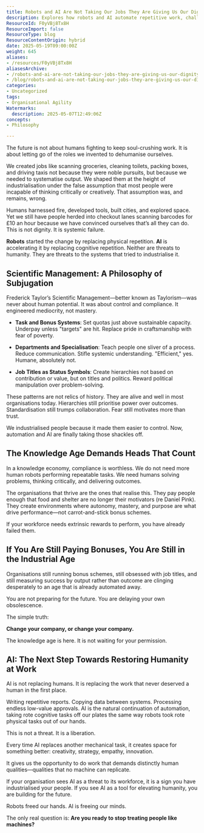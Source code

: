 ```yaml
---
title: Robots and AI Are Not Taking Our Jobs They Are Giving Us Our Dignity Back
description: Explores how robots and AI automate repetitive work, challenging outdated job structures and enabling humans to focus on creativity, problem-solving, and meaningful tasks.
ResourceId: F0yVBj8Tx8H
ResourceImport: false
ResourceType: blog
ResourceContentOrigin: hybrid
date: 2025-05-19T09:00:00Z
weight: 645
aliases:
- /resources/F0yVBj8Tx8H
aliasesArchive:
- /robots-and-ai-are-not-taking-our-jobs-they-are-giving-us-our-dignity-back
- /blog/robots-and-ai-are-not-taking-our-jobs-they-are-giving-us-our-dignity-back
categories:
- Uncategorized
tags:
- Organisational Agility
Watermarks:
  description: 2025-05-07T12:49:06Z
concepts:
- Philosophy

---
```

The future is not about humans fighting to keep soul-crushing work. It is about letting go of the roles we invented to dehumanise ourselves.

We created jobs like scanning groceries, cleaning toilets, packing boxes, and driving taxis not because they were noble pursuits, but because we needed to systematise output. We shaped them at the height of industrialisation under the false assumption that most people were incapable of thinking critically or creatively. That assumption was, and remains, wrong.

Humans harnessed fire, developed tools, built cities, and explored space. Yet we still have people herded into checkout lanes scanning barcodes for £10 an hour because we have convinced ourselves that’s all they can do. This is not dignity. It is systemic failure.

**Robots** started the change by replacing physical repetition. **AI** is accelerating it by replacing cognitive repetition. Neither are threats to humanity. They are threats to the systems that tried to industrialise it.

## Scientific Management: A Philosophy of Subjugation

Frederick Taylor’s Scientific Management—better known as Taylorism—was never about human potential. It was about control and compliance. It engineered mediocrity, not mastery.

- **Task and Bonus Systems**: Set quotas just above sustainable capacity. Underpay unless "targets" are hit. Replace pride in craftsmanship with fear of poverty.
- **Departments and Specialisation**: Teach people one sliver of a process. Reduce communication. Stifle systemic understanding. "Efficient," yes. Humane, absolutely not.

- **Job Titles as Status Symbols**: Create hierarchies not based on contribution or value, but on titles and politics. Reward political manipulation over problem-solving.

These patterns are not relics of history. They are alive and well in most organisations today. Hierarchies still prioritise power over outcomes. Standardisation still trumps collaboration. Fear still motivates more than trust.

We industrialised people because it made them easier to control. Now, automation and AI are finally taking those shackles off.

## The Knowledge Age Demands Heads That Count

In a knowledge economy, compliance is worthless. We do not need more human robots performing repeatable tasks. We need humans solving problems, thinking critically, and delivering outcomes.

The organisations that thrive are the ones that realise this. They pay people enough that food and shelter are no longer their motivators (re Daniel Pink). They create environments where autonomy, mastery, and purpose are what drive performance—not carrot-and-stick bonus schemes.

If your workforce needs extrinsic rewards to perform, you have already failed them.

## If You Are Still Paying Bonuses, You Are Still in the Industrial Age

Organisations still running bonus schemes, still obsessed with job titles, and still measuring success by output rather than outcome are clinging desperately to an age that is already automated away.

You are not preparing for the future. You are delaying your own obsolescence.

The simple truth:

**Change your company, or change your company.**

The knowledge age is here. It is not waiting for your permission.

## AI: The Next Step Towards Restoring Humanity at Work

AI is not replacing humans. It is replacing the work that never deserved a human in the first place.

Writing repetitive reports. Copying data between systems. Processing endless low-value approvals. AI is the natural continuation of automation, taking rote cognitive tasks off our plates the same way robots took rote physical tasks out of our hands.

This is not a threat. It is a liberation.

Every time AI replaces another mechanical task, it creates space for something better: creativity, strategy, empathy, innovation.

It gives us the opportunity to do work that demands distinctly human qualities—qualities that no machine can replicate.

If your organisation sees AI as a threat to its workforce, it is a sign you have industrialised your people. If you see AI as a tool for elevating humanity, you are building for the future.

Robots freed our hands. AI is freeing our minds.

The only real question is: **Are you ready to stop treating people like machines?**
